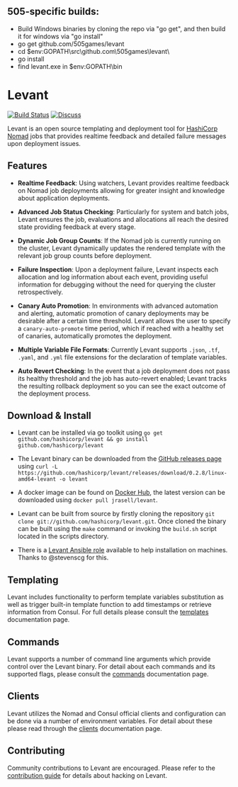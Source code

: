 ## 505-specific builds:
- Build Windows binaries by cloning the repo via "go get", and then build it for windows via "go install"
 - go get github.com/505games/levant
 - cd $env:GOPATH\src\github.com\505games\levant\
 - go install
 - find levant.exe in $env:GOPATH\bin
 
# Levant

[![Build Status](https://circleci.com/gh/hashicorp/levant.svg?style=svg)](https://circleci.com/gh/hashicorp/levant) [![Discuss](https://img.shields.io/badge/discuss-nomad-00BC7F?style=flat)](https://discuss.hashicorp.com/c/nomad)

Levant is an open source templating and deployment tool for [HashiCorp Nomad][] jobs that provides realtime feedback and detailed failure messages upon deployment issues.

## Features

- **Realtime Feedback**: Using watchers, Levant provides realtime feedback on Nomad job deployments allowing for greater insight and knowledge about application deployments.

- **Advanced Job Status Checking**: Particularly for system and batch jobs, Levant ensures the job, evaluations and allocations all reach the desired state providing feedback at every stage.

- **Dynamic Job Group Counts**: If the Nomad job is currently running on the cluster, Levant dynamically updates the rendered template with the relevant job group counts before deployment.

- **Failure Inspection**: Upon a deployment failure, Levant inspects each allocation and log information about each event, providing useful information for debugging without the need for querying the cluster retrospectively.

- **Canary Auto Promotion**: In environments with advanced automation and alerting, automatic promotion of canary deployments may be desirable after a certain time threshold. Levant allows the user to specify a `canary-auto-promote` time period, which if reached with a healthy set of canaries, automatically promotes the deployment.

- **Multiple Variable File Formats**: Currently Levant supports `.json`, `.tf`, `.yaml`, and `.yml` file extensions for the declaration of template variables.

- **Auto Revert Checking**: In the event that a job deployment does not pass its healthy threshold and the job has auto-revert enabled; Levant tracks the resulting rollback deployment so you can see the exact outcome of the deployment process.

## Download & Install

- Levant can be installed via go toolkit using `go get github.com/hashicorp/levant && go install github.com/hashicorp/levant`

- The Levant binary can be downloaded from the [GitHub releases page][releases] using `curl -L https://github.com/hashicorp/levant/releases/download/0.2.8/linux-amd64-levant -o levant`

- A docker image can be found on [Docker Hub][levant-docker], the latest version can be downloaded using `docker pull jrasell/levant`.

- Levant can be built from source by firstly cloning the repository `git clone git://github.com/hashicorp/levant.git`. Once cloned the binary can be built using the `make` command or invoking the `build.sh` script located in the scripts directory.

- There is a [Levant Ansible role][levant-ansible] available to help installation on machines. Thanks to @stevenscg for this.

## Templating

Levant includes functionality to perform template variables substitution as well as trigger built-in template function to add timestamps or retrieve information from Consul. For full details please consult the [templates][] documentation page.

## Commands

Levant supports a number of command line arguments which provide control over the Levant binary. For detail about each commands and its supported flags, please consult the [commands][] documentation page.

## Clients

Levant utilizes the Nomad and Consul official clients and configuration can be done via a number of environment variables. For detail about these please read through the [clients][] documentation page.

## Contributing

Community contributions to Levant are encouraged. Please refer to the [contribution guide][] for details about hacking on Levant.

[clients]: ./docs/clients.md
[commands]: ./docs/commands.md
[templates]: ./docs/templates.md
[contribution guide]: https://github.com/hashicorp/levant/blob/master/.github/CONTRIBUTING.md
[hashicorp nomad]: https://www.nomadproject.io/
[releases]: https://github.com/hashicorp/levant/releases
[levant-docker]: https://hub.docker.com/r/jrasell/levant/
[levant-ansible]: https://github.com/stevenscg/ansible-role-levant
